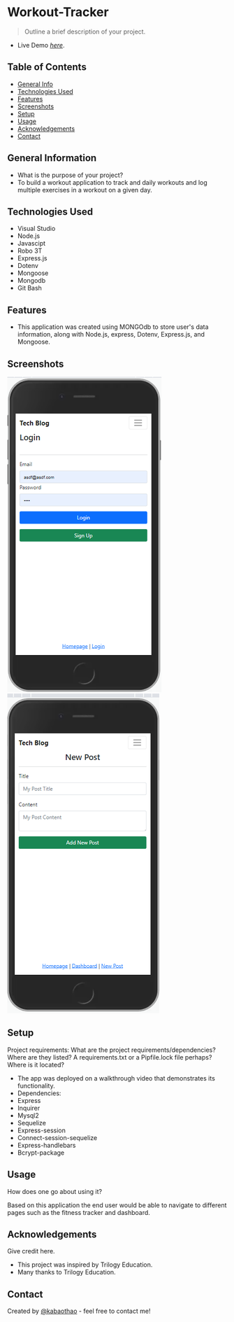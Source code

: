 # Workout-Tracker

> Outline a brief description of your project.
- Live Demo [_here_](workout-tracker-dev.herokuapp.com/). 


> <!-- If you have the project hosted somewhere, include the link here. -->

## Table of Contents

- [General Info](#general-information)
- [Technologies Used](#technologies-used)
- [Features](#features)
- [Screenshots](#screenshots)
- [Setup](#setup)
- [Usage](#usage)
- [Acknowledgements](#acknowledgements)
- [Contact](#contact)
<!-- * [License](#license) -->

## General Information

- What is the purpose of your project?
- To build a workout application to track and daily workouts and log multiple exercises in a workout on a given day.

<!-- You don't have to answer all the questions - just the ones relevant to your project. -->

## Technologies Used

- Visual Studio
- Node.js
- Javascipt
- Robo 3T 
- Express.js
- Dotenv
- Mongoose
- Mongodb
- Git Bash

## Features

- This application was created using MONGOdb to store user's data information, along with Node.js, express, Dotenv, Express.js, and Mongoose. 


## Screenshots

![Example screenshot](https://github.com/kabaothao/Tech-Blog/blob/main/image/login.PNG)
![Example screenshot](https://github.com/kabaothao/Tech-Blog/blob/main/image/newpost.PNG)

<!-- If you have screenshots you'd like to share, include them here. -->

## Setup

Project requirements:
What are the project requirements/dependencies? Where are they listed? A requirements.txt or a Pipfile.lock file perhaps? Where is it located?

- The app was deployed on a walkthrough video that demonstrates its functionality.
- Dependencies:
- Express
- Inquirer
- Mysql2
- Sequelize
- Express-session
- Connect-session-sequelize
- Express-handlebars
- Bcrypt-package


## Usage

How does one go about using it?

Based on this application the end user would be able to navigate to different pages such as the fitness tracker and dashboard. 

## Acknowledgements

Give credit here.

- This project was inspired by Trilogy Education.
- Many thanks to Trilogy Education.

## Contact

Created by [@kabaothao](https://github.com/kabaothao) - feel free to contact me!

<!-- Optional -->
<!-- ## License -->
<!-- This project is open source and available under the [... License](). -->

<!-- You don't have to include all sections - just the one's relevant to your project -->
